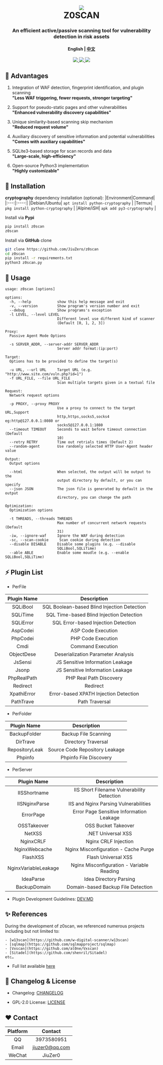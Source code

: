 <h1 align="center">
  <br>
  <img src="doc/logo.png">
  <br>
  Z0SCAN
  <br>
</h1>

<h3 align="center">An efficient active/passive scanning tool for vulnerability detection in risk assets</h3>

<h4 align="center" dir="auto">
  English | <a href="https://github.com/JiuZero/z0scan/blob/master/README.zh-CN.MD">中文</a>
</h4>

<p align="center">
  <a href="https://www.python.org/">
      <img src="https://img.shields.io/badge/Language-Python3-yellow.svg">
  <a href="https://github.com/JiuZero/z0scan">
      <img src="https://img.shields.io/pypi/v/z0scan">
  <a href="https://www.gnu.org/licenses/gpl-2.0.en.html">
      <img src="https://img.shields.io/badge/License-GPL2-_red.svg">
  </a>
</p>

## 🌟 Advantages

1. Integration of WAF detection, fingerprint identification, and plugin scanning  
**"Less WAF triggering, fewer requests, stronger targeting"**

2. Support for pseudo-static pages and other vulnerabilities  
**"Enhanced vulnerability discovery capabilities"**

3. Unique similarity-based scanning skip mechanism  
**"Reduced request volume"**

4. Auxiliary discovery of sensitive information and potential vulnerabilities  
**"Comes with auxiliary capabilities"**

5. SQLite3-based storage for scan records and data  
**"Large-scale, high-efficiency"**

6. Open-source Python3 implementation  
**"Highly customizable"**

## 🔧 Installation

**cryptography** dependency installation (optional):
|Environment|Command|
|:---:|:----:|
|Debian/Ubuntu| ```apt install python-cryptography``` |
|Termux| ```pkg install python-cryptography``` |
|Alpine/iSH| ```apk add py3-cryptography``` |

Install via **Pypi**
```bash
pip install z0scan
z0scan
```

Install via **GitHub** clone
```bash
git clone https://github.com/JiuZero/z0scan
cd z0scan
pip install -r requirements.txt
python3 z0scan.py
```

## 🚀 Usage

```
usage: z0scan [options]

options:
  -h, --help            show this help message and exit
  -v, --version         Show program's version number and exit
  --debug               Show programs's exception
  -l LEVEL, --level LEVEL
                        Different level use different kind of scanner
                        (Default [0, 1, 2, 3])

Proxy:
  Passive Agent Mode Options

  -s SERVER_ADDR, --server-addr SERVER_ADDR
                        Server addr format:(ip:port)

Target:
  Options has to be provided to define the target(s)

  -u URL, --url URL     Target URL (e.g. "http://www.site.com/vuln.php?id=1")
  -f URL_FILE, --file URL_FILE
                        Scan multiple targets given in a textual file

Request:
  Network request options

  -p PROXY, --proxy PROXY
                        Use a proxy to connect to the target URL,Support
                        http,https,socks5,socks4 eg:http@127.0.0.1:8080 or
                        socks5@127.0.0.1:1080
  --timeout TIMEOUT     Seconds to wait before timeout connection (Default
                        10)
  --retry RETRY         Time out retrials times (Default 2)
  --random-agent        Use randomly selected HTTP User-Agent header value

Output:
  Output options

  --html                When selected, the output will be output to the
                        output directory by default, or you can specify
  --json JSON           The json file is generated by default in the output
                        directory, you can change the path

Optimization:
  Optimization options

  -t THREADS, --threads THREADS
                        Max number of concurrent network requests (Default
                        31)
  -iw, --ignore-waf     Ignore the WAF during detection
  -sc, --scan-cookie     Scan cookie during detection
  --disable DISABLE     Disable some plugins (e.g. --disable
                        SQLiBool,SQLiTime)
  --able ABLE           Enable some moudle (e.g. --enable SQLiBool,SQLiTime)
```

## ⚡️ Plugin List

- PerFile

|Plugin Name|Description|
|:---:|:----:|
|SQLiBool|SQL Boolean-based Blind Injection Detection|
|SQLiTime|SQL Time-based Blind Injection Detection|
|SQLiError|SQL Error-based Injection Detection|
|AspCodei|ASP Code Execution|
|PhpCodei|PHP Code Execution|
|Cmdi|Command Execution|
|ObjectDese|Deserialization Parameter Analysis|
|JsSensi|JS Sensitive Information Leakage|
|Jsonp|JS Sensitive Information Leakage|
|PhpRealPath|PHP Real Path Discovery|
|Redirect|Redirect|
|XpathiError|Error-based XPATH Injection Detection|
|PathTrave|Path Traversal|

- PerFolder

|Plugin Name|Description|
|:---:|:----:|
|BackupFolder|Backup File Scanning|
|DirTrave|Directory Traversal|
|RepositoryLeak|Source Code Repository Leakage|
|Phpinfo|Phpinfo File Discovery|

- PerServer

|Plugin Name|Description|
|:---:|:----:|
|IISShortname|IIS Short Filename Vulnerability Detection|
|IISNginxParse|IIS and Nginx Parsing Vulnerabilities|
|ErrorPage|Error Page Sensitive Information Leakage|
|OSSTakeover|OSS Bucket Takeover|
|NetXSS|.NET Universal XSS|
|NginxCRLF|Nginx CRLF Injection|
|NginxWebcache|Nginx Misconfiguration - Cache Purge|
|FlashXSS|Flash Universal XSS|
|NginxVariableLeakage|Nginx Misconfiguration - Variable Reading|
|IdeaParse|Idea Directory Parsing|
|BackupDomain|Domain-based Backup File Detection|

- Plugin Development Guidelines:
[DEV.MD](https://github.com/JiuZero/z0scan/blob/master/doc/DEV.MD)

## ✨ References

During the development of z0scan, we referenced numerous projects including but not limited to:
```
- [w13scan](https://github.com/w-digital-scanner/w13scan)
- [sqlmap](https://github.com/sqlmapproject/sqlmap)
- [Vxscan](https://github.com/al0ne/Vxscan)
- [Sitadel](https://github.com/shenril/Sitadel)
etc…
```

- Full list available [here](https://github.com/JiuZero/z0scan/blob/master/doc/THANKS.MD)

## 🔆 Changelog & License

- Changelog: [CHANGELOG](https://github.com/JiuZero/z0scan/blob/master/doc/CHANGE.MD)

- GPL-2.0 License: [LICENSE](https://github.com/JiuZero/z0scan/blob/master/LICENSE)

## ❤️ Contact

|Platform|Contact|
|:---:|:----:|
|QQ|3973580951|
|Email|jiuzer0@qq.com|
|WeChat|JiuZer0|